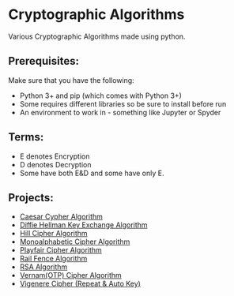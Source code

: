 # Cryptographic Algorithms
Various Cryptographic Algorithms made using python.

## Prerequisites:
Make sure that you have the following:
-  Python 3+ and pip (which comes with Python 3+)
-  Some requires different libraries so be sure to install before run
-  An environment to work in - something like Jupyter or Spyder

## Terms:
-  E denotes Encryption
-  D denotes Decryption
-  Some have both E&D and some have only E.

## Projects:
-  <a href="https://github.com/DeepKariaX/R-Projects/tree/main/Chi%20Square">Caesar Cypher Algorithm</a>
-  <a href="https://github.com/DeepKariaX/R-Projects/tree/main/K%20Means" class="image fit">Diffie Hellman Key Exchange Algorithm</a>
-  <a href="https://github.com/DeepKariaX/R-Projects/tree/main/Sentiment%20Analysis">Hill Cipher Algorithm</a>
-  <a href="https://github.com/DeepKariaX/R-Projects/tree/main/Simple%20Regression">Monoalphabetic Cipher Algorithm</a>
-  <a href="https://github.com/DeepKariaX/R-Projects/tree/main/Simple%20Regression%20Model">Playfair Cipher Algorithm</a>
-  <a href="https://github.com/DeepKariaX/R-Projects/tree/main/T-Test">Rail Fence Algorithm</a>
-  <a href="https://github.com/DeepKariaX/R-Projects/tree/main/T-Test">RSA Algorithm</a>
-  <a href="https://github.com/DeepKariaX/R-Projects/tree/main/T-Test">Vernam(OTP) Cipher Algorithm</a>
-  <a href="https://github.com/DeepKariaX/R-Projects/tree/main/T-Test">Vigenere Cipher (Repeat & Auto Key)</a>